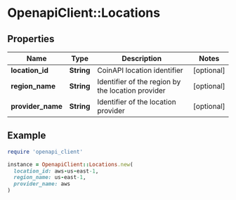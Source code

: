 # OpenapiClient::Locations

## Properties

| Name | Type | Description | Notes |
| ---- | ---- | ----------- | ----- |
| **location_id** | **String** | CoinAPI location identifier | [optional] |
| **region_name** | **String** | Identifier of the region by the location provider | [optional] |
| **provider_name** | **String** | Identifier of the location provider | [optional] |

## Example

```ruby
require 'openapi_client'

instance = OpenapiClient::Locations.new(
  location_id: aws-us-east-1,
  region_name: us-east-1,
  provider_name: aws
)
```

